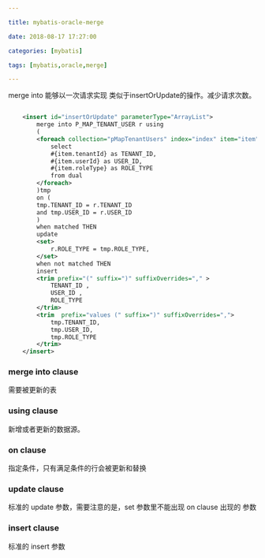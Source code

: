 ```yaml
---

title: mybatis-oracle-merge

date: 2018-08-17 17:27:00

categories: [mybatis]

tags: [mybatis,oracle,merge]

---
```


merge into 能够以一次请求实现 类似于insertOrUpdate的操作。减少请求次数。


<!--more-->

```xml

    <insert id="insertOrUpdate" parameterType="ArrayList">
        merge into P_MAP_TENANT_USER r using
        (
        <foreach collection="pMapTenantUsers" index="index" item="item" open="" close="" separator="union">
            select
            #{item.tenantId} as TENANT_ID,
            #{item.userId} as USER_ID,
            #{item.roleType} as ROLE_TYPE
            from dual
        </foreach>
        )tmp
        on (
        tmp.TENANT_ID = r.TENANT_ID
        and tmp.USER_ID = r.USER_ID
        )
        when matched THEN
        update
        <set>
            r.ROLE_TYPE = tmp.ROLE_TYPE,
        </set>
        when not matched THEN
        insert
        <trim prefix="(" suffix=")" suffixOverrides="," >
            TENANT_ID ,
            USER_ID ,
            ROLE_TYPE
        </trim>
        <trim  prefix="values (" suffix=")" suffixOverrides=",">
            tmp.TENANT_ID,
            tmp.USER_ID,
            tmp.ROLE_TYPE
        </trim>
    </insert>
```

### merge into clause

需要被更新的表


### using clause

新增或者更新的数据源。


### on clause

指定条件，只有满足条件的行会被更新和替换


### update clause

标准的 update 参数，需要注意的是，set 参数里不能出现 on clause 出现的 参数

### insert clause

标准的 insert 参数

